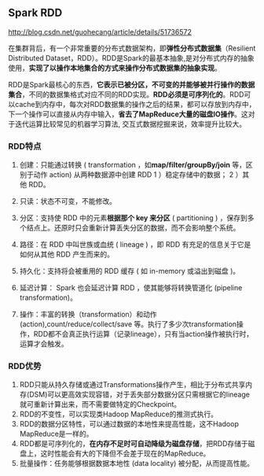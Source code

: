 ## Spark RDD

http://blog.csdn.net/guohecang/article/details/51736572

 在集群背后，有一个非常重要的分布式数据架构，即**弹性分布式数据集**（Resilient Distributed Dataset，RDD）。RDD是Spark的最基本抽象,是对分布式内存的抽象使用，**实现了以操作本地集合的方式来操作分布式数据集的抽象实现**。

RDD是Spark最核心的东西，**它表示已被分区，不可变的并能够被并行操作的数据集合**，不同的数据集格式对应不同的RDD实现。**RDD必须是可序列化的**。RDD可以cache到内存中，每次对RDD数据集的操作之后的结果，都可以存放到内存中，下一个操作可以直接从内存中输入，**省去了MapReduce大量的磁盘IO操作**。这对于迭代运算比较常见的机器学习算法, 交互式数据挖掘来说，效率提升比较大。

### RDD特点
1. 创建：只能通过转换 ( transformation ，如**map/filter/groupBy/join** 等，区别于动作 action) 从两种数据源中创建 RDD 1 ）稳定存储中的数据； 2 ）其他 RDD。

2. 只读：状态不可变，不能修改。

3. 分区：支持使 RDD 中的元素**根据那个 key 来分区** ( partitioning ) ，保存到多个结点上。还原时只会重新计算丢失分区的数据，而不会影响整个系统。

4. 路径：在 RDD 中叫世族或血统 ( lineage ) ，即 RDD 有充足的信息关于它是如何从其他 RDD 产生而来的。

5. 持久化：支持将会被重用的 RDD 缓存 ( 如 in-memory 或溢出到磁盘 )。

6. 延迟计算： Spark 也会延迟计算 RDD ，使其能够将转换管道化 (pipeline transformation)。

7. 操作：丰富的转换（transformation）和动作 (action),count/reduce/collect/save 等。执行了多少次transformation操作，RDD都不会真正执行运算（记录lineage），只有当action操作被执行时，运算才会触发。

### RDD优势
1. RDD只能从持久存储或通过Transformations操作产生，相比于分布式共享内存(DSM)可以更高效实现容错，对于丢失部分数据分区只需根据它的lineage就可重新计算出来，而不需要做特定的Checkpoint。
2. RDD的不变性，可以实现类Hadoop MapReduce的推测式执行。
3. RDD的数据分区特性，可以通过数据的本地性来提高性能，这不Hadoop MapReduce是一样的。
4. RDD都是可序列化的，**在内存不足时可自动降级为磁盘存储**，把RDD存储于磁盘上，这时性能会有大的下降但不会差于现在的MapReduce。
5. 批量操作：任务能够根据数据本地性 (data locality) 被分配，从而提高性能。
